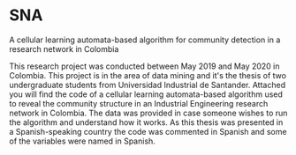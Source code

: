 # SNA

A cellular learning automata-based algorithm for community detection in a research network in Colombia

This research project was conducted between May 2019 and May 2020 in Colombia. This project is in the area of data mining and it's the thesis of two undergraduate students from Universidad Industrial de Santander. Attached you will find the code of a cellular learning automata-based algorithm used to reveal the community structure in an Industrial Engineering research network in Colombia. The data was provided in case someone wishes to run the algorithm and understand how it works. As this thesis was presented in a Spanish-speaking country the code was commented in Spanish and some of the variables were named in Spanish.
